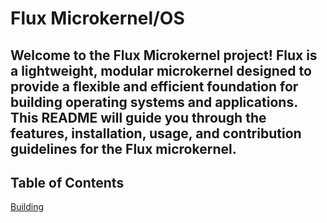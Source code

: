 # Flux Microkernel/OS
## Welcome to the Flux Microkernel project! Flux is a lightweight, modular microkernel designed to provide a flexible and efficient foundation for building operating systems and applications. This README will guide you through the features, installation, usage, and contribution guidelines for the Flux microkernel.

## Table of Contents
  [Building](https://github.com/matizdev/FluxProject/blob/main/Building.MD)
